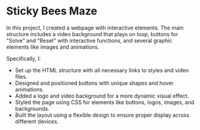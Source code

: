 <h1>Sticky Bees Maze</h1>

<p>In this project, I created a webpage with interactive elements. The main structure includes a video background that plays on loop, buttons for "Solve" and "Reset" with interactive functions, and several graphic elements like images and animations.</p>

<p>Specifically, I:</p>

<ul>
  <li>Set up the HTML structure with all necessary links to styles and video files.</li>
  <li>Designed and positioned buttons with unique shapes and hover animations.</li>
  <li>Added a logo and video background for a more dynamic visual effect.</li>
  <li>Styled the page using CSS for elements like buttons, logos, images, and backgrounds.</li>
  <li>Built the layout using a flexible design to ensure proper display across different devices.</li>
</ul>
